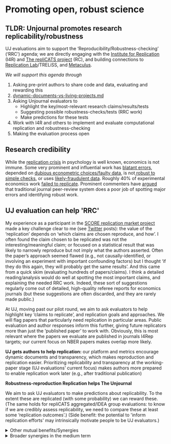 # Promoting open, robust science

## TLDR: Unjournal promotes research replicability/robustness

UJ evaluations aim to support the ‘Reproducibility/Robustness-checking’ (‘RRC’) agenda; we are directly engaging with the [Institute for Replication](https://i4replication.org/) (I4R) and [The repliCATS project](https://replicats.research.unimelb.edu.au/) (RC), and building connections to [Replication Lab](https://www.vilhuber.com/lars/projects/replication-lab/)/TRELiSS, and [Metaculus](https://www.metaculus.com/about/).&#x20;

_We will support this agenda through_

1. Asking pre-print authors to share code and data, evaluating and rewarding this
2. [dynamic-documents-vs-living-projects.md](dynamic-documents-vs-living-projects.md "mention")
3. Asking Unjournal evaluators to&#x20;
   * Highlight the key/most-relevant research claims/results/tests
   * Suggesting possible robustness-checks/tests (RRC work)
   * Make predictions for these tests
4. Work with I4R and others to implement and evaluate computational replication and robustness-checking
5. Making the evaluation process open



## Research credibility&#x20;

While the [replication crisis](https://www.wikiwand.com/en/Replication\_crisis) in psychology is well known, economics is not immune. Some very prominent and influential work has [blatant errors](https://theconversation.com/the-reinhart-rogoff-error-or-how-not-to-excel-at-economics-13646), depended on [dubious econometric choices/faulty data,](https://www.nber.org/papers/w14130) is not[ robust to simple checks](https://economistsview.typepad.com/economistsview/2008/08/troubling-timin.html), or uses [likely-fraudulent data](https://www.science.org/content/article/fraudulent-data-set-raise-questions-about-superstar-honesty-researcher). Roughly 40% of experimental economics work [failed to replicate](https://www.science.org/content/article/about-40-economics-experiments-fail-replication-survey). Prominent commenters have [argued](https://experimentalhistory.substack.com/p/the-rise-and-fall-of-peer-review) that traditional journal peer-review system does a poor job of spotting major errors and identifying robust work.



## UJ evaluation can help 'RRC'

My experience as a participant in the [SCORE replication market project](https://replicationmarkets.com/) made a key challenge clear to me (see [Twitter](https://twitter.com/search?q=%40ReplicationMkts%20%40givingtools\&src=typed\_query) posts): the value of the ‘replication’ depends on ‘which claims are chosen reproduce, and how’. I often found the claim chosen to be replicated was not the interesting/meaningful claim; or focused on a statistical result that was likely to narrowly reproduce but not imply what the authors asserted. Often the paper’s approach seemed flawed (e.g., not causally-identified, or involving an experiment with important confounding factors) but I thought ‘if they do this again, they will probably get the same results’. And this came from a quick skim (evaluating hundreds of papers/claims). I think a detailed reading/analysis would do well at spotting the most important claims, and explaining the needed RRC work. Indeed, these sort of suggestions regularly come out of  detailed, high-quality referee reports for economics journals (but these suggestions are often discarded, and they are rarely made public.)&#x20;

At UJ, moving past our pilot round, we aim to ask evaluators to  help highlight key ‘claims to replicate’, and replication goals and approaches. We will flag papers that particularly need replication in particular areas. Public evaluation and author responses inform this further, giving future replicators more than just the ‘published paper’ to work with. Obviously, this is most relevant where the papers we evaluate are published in journals I4Rep targets; our current focus on NBER papers makes overlap more likely.&#x20;



**UJ gets authors to help replication:** our platform and metrics encourage dynamic documents and transparency, which makes reproduction and replication easier. Prioritizing replicability and transparency at the working-paper stage (UJ evaluations’ current focus) makes authors more prepared to enable replication work later (e.g., after traditional publication)



**Robustness-reproduction Replication helps The Unjournal**&#x20;

We aim to ask UJ evaluators to make predictions about replicability. To the extent these are replicated (with some probability) we can reward these. (The same holds for repliCATS aggregated/IDEA group evaluations: to know if we are credibly assess replicability, we need to compare these at least some ‘replication outcomes’.)  (Side benefit: the potential to 'inform replication efforts' may intrinsically motivate people to be UJ evaluators.)



<details>

<summary>Other mutual benefits/Synergies</summary>

We can rely on, and build a shared talent pool: UJ evaluators may be well-suited (and keen) to become robustness-reproducers (of the same, or other papers), as well as repliCATS participant.&#x20;

We see the potential for synergy and economies of scale and scope in other areas, e.g., possible sharing of:

* IT/UX tools for capturing evaluator/replicator outcomes, statistical/info.-theoretic tools for aggregating these
* Protocols for data, code, instrument availability (e.g., [Data and Code Availability Standard](https://datacodestandard.org/))&#x20;
* Communicating the synthesis of 'evaluation and replication reports'
* Encouraging institutions, journals, funders, and working paper series to encourage/require engagement

**More ambitiously, we may jointly interface with prediction markets.** We may also jointly integrate into platforms like OSF, as part of an ongoing process of preregistration, research, evaluation, replication, and synthesis.&#x20;

</details>

<details>

<summary>Broader synergies in the medium term</summary>

As a 'Journal-independent evaluation' gains career value, as replication becomes more normalized, as we scale up ...

* This changes incentive systems for academics, which makes rewarding replication/replicability easier than with the traditional journals’ ‘accept/reject, start again elsewhere’ system.&#x20;
* The Unjournal could also evaluate I4rep replications, giving them status
* Public communication of Unjournal evaluations and responses may encourage demand for replication work\


In a general sense, we see cultural spillovers in 'willingness to try new systems for reward and credibility', and  for the gatekeepers to reward this and not just the traditional 'publication outcomes'.

</details>

